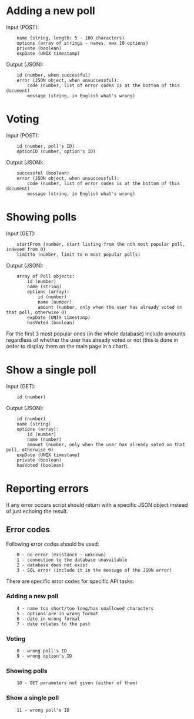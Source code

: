 # Adding a new poll #
Input (POST):

        name (string, length: 5 - 100 characters)
        options (array of strings - names, max 10 options)
        private (boolean)
        expDate (UNIX timestamp)

Output (JSON):

        id (number, when successful)
        error (JSON object, when unsuccessful):
            code (number, list of error codes is at the bottom of this document)
            message (string, in English what's wrong)






# Voting #
Input (POST):

        id (number, poll's ID)
        optionID (number, option's ID)

Output (JSON):

        successful (boolean)
        error (JSON object, when unsuccessful):
            code (number, list of error codes is at the bottom of this document)
            message (string, in English what's wrong)






# Showing polls #
Input (GET):

        startFrom (number, start listing from the nth most popular poll, indexed from 0)
        limitTo (number, limit to n most popular polls)

Output (JSON):

        array of Poll objects:
            id (number)
            name (string)
            options (array):
                id (number)
                name (number)
                amount (number, only when the user has already voted on that poll, otherwise 0)
            expDate (UNIX timestamp)
            hasVoted (boolean)

For the first 3 most popular ones (in the whole database) include amounts regardless of whether the user has already voted or not (this is done in order to display them on the main page in a chart).





# Show a single poll #
Input (GET):

        id (number)

Output (JSON):

        id (number)
        name (string)
        options (array):
            id (number)
            name (number)
            amount (number, only when the user has already voted on that poll, otherwise 0)
        expDate (UNIX timestamp)
        private (boolean)
        hasVoted (boolean)






# Reporting errors #
If any error occurs script should return with a specific JSON object instead of just echoing the result.


## Error codes ##
Following error codes should be used:

        0 - no error (existance - unknown)
        1 - connection to the database unavailable
        2 - database does not exist
        3 - SQL error (include it in the message of the JSON error)

There are specific error codes for specific API tasks:


### Adding a new poll ###

        4 - name too short/too long/has unallowed characters
        5 - options are in wrong format
        6 - date in wrong format
        7 - date relates to the past

### Voting ###

        8 - wrong poll's ID
        9 - wrong option's ID

### Showing polls ###

        10 - GET parameters not given (either of them)

### Show a single poll ###

        11 - wrong poll's ID
    